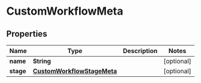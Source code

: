 

# CustomWorkflowMeta


## Properties

| Name | Type | Description | Notes |
|------------ | ------------- | ------------- | -------------|
|**name** | **String** |  |  [optional] |
|**stage** | [**CustomWorkflowStageMeta**](CustomWorkflowStageMeta.md) |  |  [optional] |




